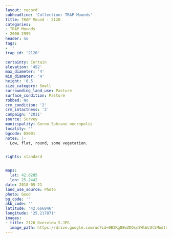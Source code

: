 ```yaml
---
layout: record
subheadline: 'Collection: TRAP Mounds'
title: TRAP Mound - 2120
categories:
- TRAP Mounds
- 2000-2999
header: no
tags:
- ''
trap_id: '2120'

certainty: Certain
elevation: '452'
max_diameter: '4'
min_diameter: '4'
height: '0.5'
size_category: Small
surrounding_land_use: Pasture
surface_condition: Pasture
robbed: No
crm_condition: '2'
crm_intactness: '2'
campaign: '2011'
source: Survey
municipality: Gorno Sahrane necropolis
locality: ''
bgcode: DS001
notes: |-
  Low, flat, round, some vegetation.


rights: standard


maps:
  lat: 42.6285
  lon: 25.2442
date: 2018-05-21
land_use_source: Photo
photo: Good
bg_code: ''
akb_code: ''
latitude: '42.666846'
longitude: '25.217871'
images:
- title: 2120_Overview_S.JPG
  image_path: https://drive.google.com/uc?id=0B3Rg88wZDQscSWlWcUl5MndtdGc
---
```

